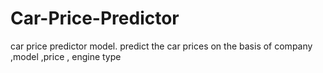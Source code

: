 # Car-Price-Predictor
car price predictor model. predict the car prices on the basis of company ,model ,price , engine type 
